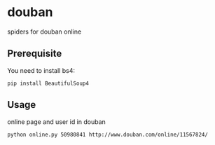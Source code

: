 # douban
spiders for douban online

## Prerequisite
You need to install bs4:

    pip install BeautifulSoup4

## Usage
online page and user id in douban

    python online.py 50980841 http://www.douban.com/online/11567824/
